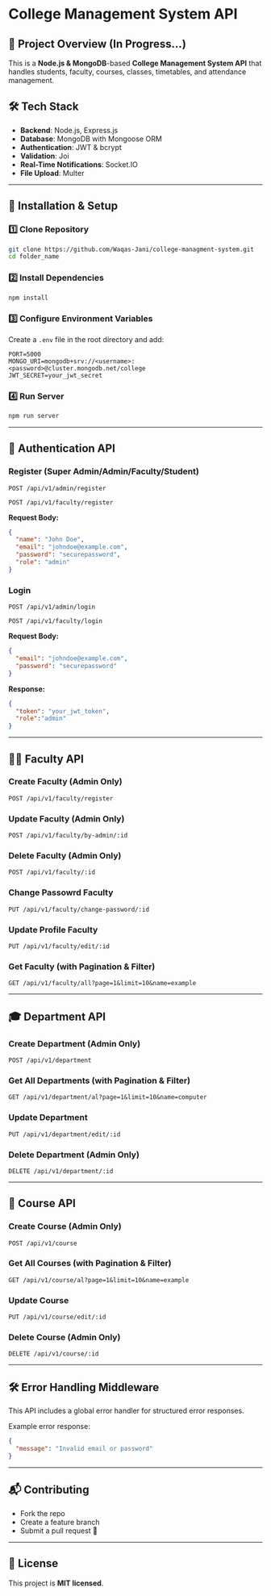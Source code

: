 # College Management System API

## 📌 Project Overview (In Progress...)
This is a **Node.js & MongoDB**-based **College Management System API** that handles students, faculty, courses, classes, timetables, and attendance management.

## 🛠️ Tech Stack
- **Backend**: Node.js, Express.js
- **Database**: MongoDB with Mongoose ORM
- **Authentication**: JWT & bcrypt
- **Validation**: Joi
- **Real-Time Notifications**: Socket.IO
- **File Upload**: Multer

---

## 🚀 Installation & Setup
### 1️⃣ Clone Repository
```sh
git clone https://github.com/Waqas-Jani/college-managment-system.git
cd folder_name
```
### 2️⃣ Install Dependencies
```sh
npm install
```
### 3️⃣ Configure Environment Variables
Create a `.env` file in the root directory and add:
```env
PORT=5000
MONGO_URI=mongodb+srv://<username>:<password>@cluster.mongodb.net/college
JWT_SECRET=your_jwt_secret
```
### 4️⃣ Run Server
```sh
npm run server
```

---

## 🔑 Authentication API
### **Register (Super Admin/Admin/Faculty/Student)**
```http
POST /api/v1/admin/register
```
```http
POST /api/v1/faculty/register
```
**Request Body:**
```json
{
  "name": "John Doe",
  "email": "johndoe@example.com",
  "password": "securepassword",
  "role": "admin"
}
```

### **Login**
```http
POST /api/v1/admin/login
```
```http
POST /api/v1/faculty/login
```
**Request Body:**
```json
{
  "email": "johndoe@example.com",
  "password": "securepassword"
}
```
**Response:**
```json
{
  "token": "your_jwt_token",
  "role":"admin"
}
```

---

## 👨‍🏫 Faculty API
### **Create Faculty** (Admin Only)
```http
POST /api/v1/faculty/register
```
### **Update Faculty** (Admin Only)
```http
POST /api/v1/faculty/by-admin/:id
```
### **Delete Faculty** (Admin Only)
```http
POST /api/v1/faculty/:id
```
### **Change Passowrd Faculty**
```http
PUT /api/v1/faculty/change-password/:id
```
### **Update Profile Faculty**
```http
PUT /api/v1/faculty/edit/:id
```

### **Get Faculty** (with Pagination & Filter)
```http
GET /api/v1/faculty/all?page=1&limit=10&name=example
```

---

## 🎓 Department API
### **Create Department** (Admin Only)
```http
POST /api/v1/department
```
### **Get All Departments** (with Pagination & Filter)
```http
GET /api/v1/department/al?page=1&limit=10&name=computer
```
### **Update Department**
```http
PUT /api/v1/department/edit/:id
```
### **Delete Department** (Admin Only)
```http
DELETE /api/v1/department/:id
```


---

## 🏫 Course API
### **Create Course** (Admin Only)
```http
POST /api/v1/course
```
### **Get All Courses** (with Pagination & Filter)
```http
GET /api/v1/course/al?page=1&limit=10&name=example
```
### **Update Course**
```http
PUT /api/v1/course/edit/:id
```
### **Delete Course** (Admin Only)
```http
DELETE /api/v1/course/:id
```

---

## 🛠️ Error Handling Middleware
This API includes a global error handler for structured error responses.

Example error response:
```json
{
  "message": "Invalid email or password"
}
```

---

## 📬 Contributing
- Fork the repo
- Create a feature branch
- Submit a pull request 🚀

---

## 🔗 License
This project is **MIT licensed**.

